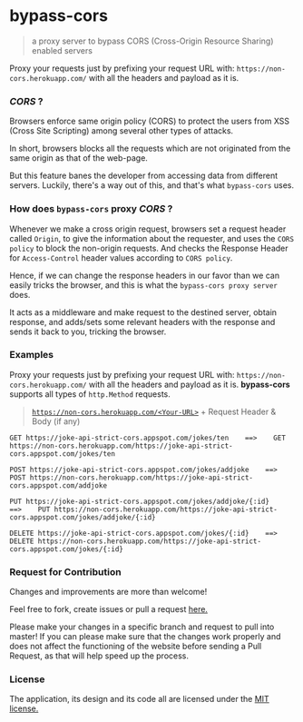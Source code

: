 # bypass-cors 
>a proxy server to bypass CORS (Cross-Origin Resource Sharing) enabled servers

Proxy your requests just by prefixing your request URL with: `https://non-cors.herokuapp.com/` with all the headers and payload as it is.

### _CORS_ ?
Browsers enforce same origin policy (CORS) to protect the users from XSS (Cross Site Scripting) among several other types of attacks.

In short, browsers blocks all the requests which are not originated from the same origin as that of the web-page.

But this feature banes the developer from accessing data from different servers. Luckily, there's a way out of this, and that's what `bypass-cors` uses.

### How does `bypass-cors` proxy _CORS_ ? 
Whenever we make a cross origin request, browsers set a request header called `Origin`, to give the information about the requester, and uses the `CORS policy` to block the non-origin requests.
And checks the Response Header for `Access-Control` header values according to `CORS policy`. 

Hence, if we can change the response headers in our favor than we can easily tricks the browser, and this is what the `bypass-cors proxy server` does.

It acts as a middleware and make request to the destined server, obtain response, and adds/sets some relevant headers with the response and sends it back to you, tricking the browser.

### Examples
Proxy your requests just by prefixing your request URL with: `https://non-cors.herokuapp.com/` with all the headers and payload as it is. 
**bypass-cors** supports all types of `http.Method` requests.
    
> [`https://non-cors.herokuapp.com/<Your-URL>`](https://non-cors.herokuapp.com/<Your-URL>) + Request Header & Body (if any)

```http request
GET https://joke-api-strict-cors.appspot.com/jokes/ten    ==>    GET https://non-cors.herokuapp.com/https://joke-api-strict-cors.appspot.com/jokes/ten

``` 
```http request
POST https://joke-api-strict-cors.appspot.com/jokes/addjoke    ==>    POST https://non-cors.herokuapp.com/https://joke-api-strict-cors.appspot.com/addjoke

``` 
```http request
PUT https://joke-api-strict-cors.appspot.com/jokes/addjoke/{:id}    ==>    PUT https://non-cors.herokuapp.com/https://joke-api-strict-cors.appspot.com/jokes/addjoke/{:id}

``` 
```http request
DELETE https://joke-api-strict-cors.appspot.com/jokes/{:id}    ==>    DELETE https://non-cors.herokuapp.com/https://joke-api-strict-cors.appspot.com/jokes/{:id}

``` 
### Request for Contribution
Changes and improvements are more than welcome! 

Feel free to fork, create issues or pull a request [here.](https://github.com/Shivam010/bypass-cors/issues)

Please make your changes in a specific branch and request to pull into master! If you can please make sure that the changes work properly and does not affect the functioning of the website before sending a Pull Request, as that will help speed up the process.

### License
The application, its design and its code all are licensed under the [MIT license.](https://github.com/Shivam010/bypass-cors/blob/master/LICENSE)
 
